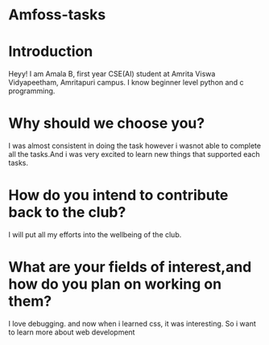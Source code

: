 # Amfoss-tasks
# Introduction
Heyy! I am Amala B, first year CSE(AI) student at Amrita Viswa Vidyapeetham, Amritapuri campus. I know beginner level python and c programming.

# Why should we choose you?
I was almost consistent in doing the task however i wasnot able to complete all the tasks.And i was very excited to learn new things that supported each tasks. 

# How do you intend to contribute back to the club?
I will put all my efforts into the wellbeing of the club.

# What are your fields of interest,and how do you plan on working on them?
I love debugging. and now when i learned css, it was interesting. So i want to learn more about web development
